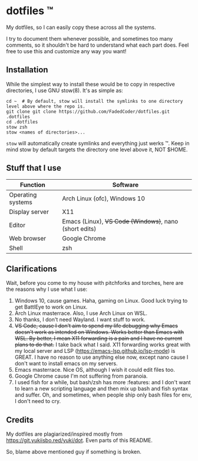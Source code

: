 # dotfiles :tm:
My dotfiles, so I can easily copy these across all the systems.

I try to document them whenever possible, and sometimes too many comments, so it shouldn't be hard to understand what each part does. Feel free to use this and customize any way you want!

## Installation

While the simplest way to install these would be to copy in respective directories, I use GNU stow(8). It's as simple as:
```
cd ~  # By default, stow will install the symlinks to one directory level above where the repo is.
git clone git clone https://github.com/FadedCoder/dotfiles.git .dotfiles
cd .dotfiles
stow zsh
stow <names of directories>...
```

`stow` will automatically create symlinks and everything just werks :tm:. Keep in mind stow by default targets the directory one level above it, NOT $HOME.

## Stuff that I use

| Function             | Software                                                 |
|----------------------|----------------------------------------------------------|
| Operating systems    | Arch Linux (ofc), Windows 10                             |
| Display server       | X11                                                      |
| Editor               | Emacs (Linux), ~~VS Code (Windows)~~, nano (short edits) |
| Web browser          | Google Chrome                                            |
| Shell                | zsh                                                      |

## Clarifications

Wait, before you come to my house with pitchforks and torches, here are the reasons why I use what I use:
1. Windows 10, cause games. Haha, gaming on Linux. Good luck trying to get BattlEye to work on Linux.
2. Arch Linux masterrace. Also, I use Arch Linux on WSL.
3. No thanks, I don't need Wayland. I want stuff to work.
4. ~~VS Code, cause I don't aim to spend my life debugging why Emacs doesn't work as intended on Windows. Works better than Emacs with WSL. By better, I mean X11 forwarding is a pain and I have no current plans to do that.~~ I take back what I said. X11 forwarding works great with my local server and LSP (https://emacs-lsp.github.io/lsp-mode) is GREAT. I have no reason to use anything else now, except nano cause I don't want to install emacs on my servers.
5. Emacs masterrace. Nice OS, although I wish it could edit files too.
6. Google Chrome cause I'm not suffering from paranoia.
7. I used fish for a while, but bash/zsh has more :features: and I don't want to learn a new scripting language and then mix up bash and fish syntax and suffer. Oh, and sometimes, when people ship only bash files for env, I don't need to cry.

## Credits
My dotfiles are plagiarized/inspired mostly from https://git.yukiisbo.red/yuki/dot. Even parts of this README.

So, blame above mentioned guy if something is broken.
